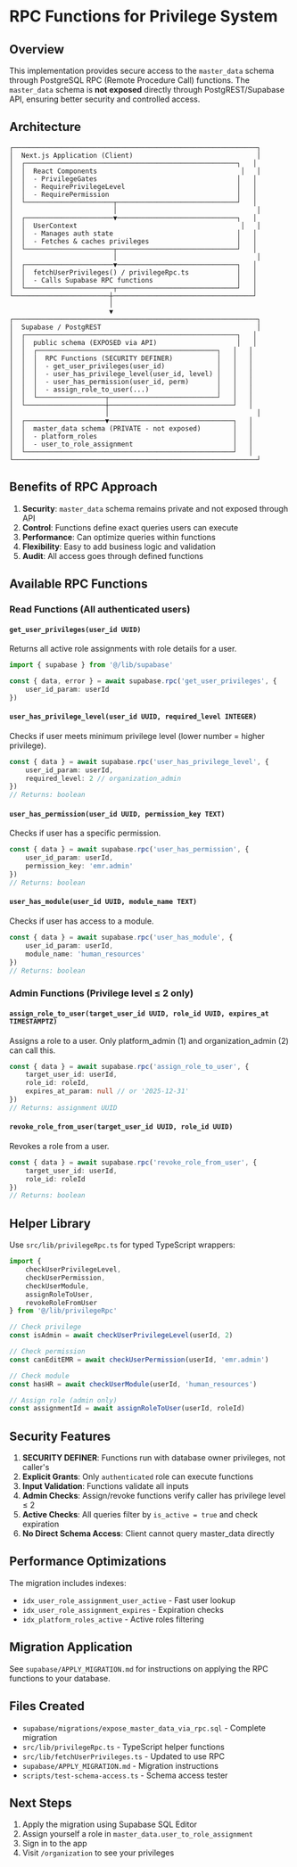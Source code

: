 # RPC Functions for Privilege System

## Overview

This implementation provides secure access to the `master_data` schema through PostgreSQL RPC (Remote Procedure Call) functions. The `master_data` schema is **not exposed** directly through PostgREST/Supabase API, ensuring better security and controlled access.

## Architecture

```
┌─────────────────────────────────────────────────────────────┐
│  Next.js Application (Client)                               │
│  ┌─────────────────────────────────────────────────────┐   │
│  │  React Components                                    │   │
│  │  - PrivilegeGates                                   │   │
│  │  - RequirePrivilegeLevel                            │   │
│  │  - RequirePermission                                │   │
│  └──────────────────────┬──────────────────────────────┘   │
│                         │                                   │
│  ┌──────────────────────▼──────────────────────────────┐   │
│  │  UserContext                                         │   │
│  │  - Manages auth state                               │   │
│  │  - Fetches & caches privileges                      │   │
│  └──────────────────────┬──────────────────────────────┘   │
│                         │                                   │
│  ┌──────────────────────▼──────────────────────────────┐   │
│  │  fetchUserPrivileges() / privilegeRpc.ts            │   │
│  │  - Calls Supabase RPC functions                     │   │
│  └──────────────────────┬──────────────────────────────┘   │
└────────────────────────┼───────────────────────────────────┘
                         │
                         ▼
┌─────────────────────────────────────────────────────────────┐
│  Supabase / PostgREST                                       │
│  ┌─────────────────────────────────────────────────────┐   │
│  │  public schema (EXPOSED via API)                    │   │
│  │  ┌─────────────────────────────────────────────┐   │   │
│  │  │  RPC Functions (SECURITY DEFINER)           │   │   │
│  │  │  - get_user_privileges(user_id)             │   │   │
│  │  │  - user_has_privilege_level(user_id, level) │   │   │
│  │  │  - user_has_permission(user_id, perm)       │   │   │
│  │  │  - assign_role_to_user(...)                 │   │   │
│  │  └─────────────────┬───────────────────────────┘   │   │
│  └────────────────────┼───────────────────────────────┘   │
│                       │                                     │
│  ┌────────────────────▼───────────────────────────────┐   │
│  │  master_data schema (PRIVATE - not exposed)        │   │
│  │  - platform_roles                                  │   │
│  │  - user_to_role_assignment                         │   │
│  └────────────────────────────────────────────────────┘   │
└─────────────────────────────────────────────────────────────┘
```

## Benefits of RPC Approach

1. **Security**: `master_data` schema remains private and not exposed through API
2. **Control**: Functions define exact queries users can execute
3. **Performance**: Can optimize queries within functions
4. **Flexibility**: Easy to add business logic and validation
5. **Audit**: All access goes through defined functions

## Available RPC Functions

### Read Functions (All authenticated users)

#### `get_user_privileges(user_id UUID)`
Returns all active role assignments with role details for a user.

```typescript
import { supabase } from '@/lib/supabase'

const { data, error } = await supabase.rpc('get_user_privileges', {
    user_id_param: userId
})
```

#### `user_has_privilege_level(user_id UUID, required_level INTEGER)`
Checks if user meets minimum privilege level (lower number = higher privilege).

```typescript
const { data } = await supabase.rpc('user_has_privilege_level', {
    user_id_param: userId,
    required_level: 2 // organization_admin
})
// Returns: boolean
```

#### `user_has_permission(user_id UUID, permission_key TEXT)`
Checks if user has a specific permission.

```typescript
const { data } = await supabase.rpc('user_has_permission', {
    user_id_param: userId,
    permission_key: 'emr.admin'
})
// Returns: boolean
```

#### `user_has_module(user_id UUID, module_name TEXT)`
Checks if user has access to a module.

```typescript
const { data } = await supabase.rpc('user_has_module', {
    user_id_param: userId,
    module_name: 'human_resources'
})
// Returns: boolean
```

### Admin Functions (Privilege level ≤ 2 only)

#### `assign_role_to_user(target_user_id UUID, role_id UUID, expires_at TIMESTAMPTZ)`
Assigns a role to a user. Only platform_admin (1) and organization_admin (2) can call this.

```typescript
const { data } = await supabase.rpc('assign_role_to_user', {
    target_user_id: userId,
    role_id: roleId,
    expires_at_param: null // or '2025-12-31'
})
// Returns: assignment UUID
```

#### `revoke_role_from_user(target_user_id UUID, role_id UUID)`
Revokes a role from a user.

```typescript
const { data } = await supabase.rpc('revoke_role_from_user', {
    target_user_id: userId,
    role_id: roleId
})
// Returns: boolean
```

## Helper Library

Use `src/lib/privilegeRpc.ts` for typed TypeScript wrappers:

```typescript
import {
    checkUserPrivilegeLevel,
    checkUserPermission,
    checkUserModule,
    assignRoleToUser,
    revokeRoleFromUser
} from '@/lib/privilegeRpc'

// Check privilege
const isAdmin = await checkUserPrivilegeLevel(userId, 2)

// Check permission
const canEditEMR = await checkUserPermission(userId, 'emr.admin')

// Check module
const hasHR = await checkUserModule(userId, 'human_resources')

// Assign role (admin only)
const assignmentId = await assignRoleToUser(userId, roleId)
```

## Security Features

1. **SECURITY DEFINER**: Functions run with database owner privileges, not caller's
2. **Explicit Grants**: Only `authenticated` role can execute functions
3. **Input Validation**: Functions validate all inputs
4. **Admin Checks**: Assign/revoke functions verify caller has privilege level ≤ 2
5. **Active Checks**: All queries filter by `is_active = true` and check expiration
6. **No Direct Schema Access**: Client cannot query master_data directly

## Performance Optimizations

The migration includes indexes:
- `idx_user_role_assignment_user_active` - Fast user lookup
- `idx_user_role_assignment_expires` - Expiration checks
- `idx_platform_roles_active` - Active roles filtering

## Migration Application

See `supabase/APPLY_MIGRATION.md` for instructions on applying the RPC functions to your database.

## Files Created

- `supabase/migrations/expose_master_data_via_rpc.sql` - Complete migration
- `src/lib/privilegeRpc.ts` - TypeScript helper functions
- `src/lib/fetchUserPrivileges.ts` - Updated to use RPC
- `supabase/APPLY_MIGRATION.md` - Migration instructions
- `scripts/test-schema-access.ts` - Schema access tester

## Next Steps

1. Apply the migration using Supabase SQL Editor
2. Assign yourself a role in `master_data.user_to_role_assignment`
3. Sign in to the app
4. Visit `/organization` to see your privileges

